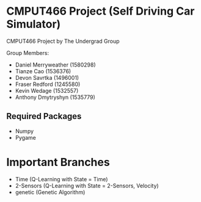 # CMPUT466 Project (Self Driving Car Simulator)

CMPUT466 Project by The Undergrad Group

Group Members:
* Daniel Merryweather (1580298)
* Tianze Cao (1536376)
* Devon Savrtka (1496001)
* Fraser Redford (1245580)
* Kevin Wedage (1532557)
* Anthony Dmytryshyn (1535779)


## Required Packages

- Numpy
- Pygame

# Important Branches
- Time (Q-Learning with State = Time)
- 2-Sensors (Q-Learning with State = 2-Sensors, Velocity)
- genetic (Genetic Algorithm)
